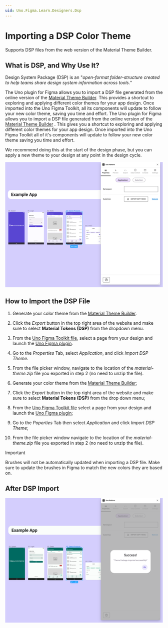 ```yaml
---
uid: Uno.Figma.Learn.Designers.Dsp
---
```


# Importing a DSP Color Theme

Supports DSP files from the web version of the Material Theme Builder.

## What is DSP, and Why Use It?

Design System Package (DSP) is an "*open-format folder-structure created to help teams share design system information across tools.*"

The Uno plugin for Figma allows you to import a DSP file generated from the online version of the [Material Theme Builder](https://aka.platform.uno/uno-material-themebuilder). This provides a shortcut to exploring and applying different color themes for your app design. Once imported into the Uno Figma Toolkit, all its components will update to follow your new color theme, saving you time and effort.
The Uno plugin for Figma allows you to import a DSP file generated from the online version of the [Material Theme Builder](https://aka.platform.uno/uno-material-themebuilder) . This gives you a shortcut to exploring and applying different color themes for your app design. Once imported into the Uno Figma Toolkit all of it's components will update to follow your new color theme saving you time and effort.

We recommend doing this at the start of the design phase, but you can apply a new theme to your design at any point in the design cycle.

![Before DSP Import](assets/before-dsp-import.png)

## How to Import the DSP File

1) Generate your color theme from the [Material Theme Builder](https://aka.platform.uno/uno-material-themebuilder).
2) Click the *Export* button in the top right area of the website and make sure to select **Material Tokens (DSP)** from the dropdown menu.
3) From the [Uno Figma Toolkit file](https://aka.platform.uno/uno-figma-material-toolkit), select a page from your design and launch the [Uno Figma plugin](https://aka.platform.uno/uno-figma-plugin).
4) Go to the *Properties* Tab, select *Application*, and click *Import DSP Theme*.
5) From the file picker window, navigate to the location of the *material-theme.zip* file you exported in step 2 (no need to unzip the file).

1) Generate your color theme from the [Material Theme Builder](https://aka.platform.uno/uno-material-themebuilder);
2) Click the *Export* button in the top right area of the website and make sure to select **Material Tokens (DSP)** from the drop down menu;
3) From the [Uno Figma Toolkit file](https://aka.platform.uno/uno-figma-material-toolkit) select a page from your design and launch the [Uno Figma plugin](https://aka.platform.uno/uno-figma-plugin);
4) Go to the *Poperties* Tab then select *Application* and click *Import DSP Theme*;
5) From the file picker window navigate to the location of the *material-theme.zip* file you exported in step 2 (no need to unzip the file).

> [!IMPORTANT]
> Brushes will not be automatically updated when importing a DSP file. Make sure to update the brushes in Figma to match the new colors they are based on.

## After DSP Import
![After DSP Import](assets/after-dsp-import.png)
